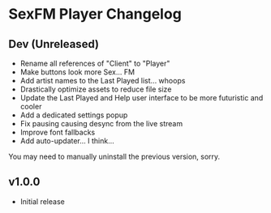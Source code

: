 # SexFM Player Changelog

## Dev (Unreleased)
- Rename all references of "Client" to "Player"
- Make buttons look more Sex... FM
- Add artist names to the Last Played list... whoops
- Drastically optimize assets to reduce file size
- Update the Last Played and Help user interface to be more futuristic and cooler
- Add a dedicated settings popup
- Fix pausing causing desync from the live stream
- Improve font fallbacks
- Add auto-updater... I think...

You may need to manually uninstall the previous version, sorry.

## v1.0.0
- Initial release